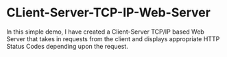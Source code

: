 # CLient-Server-TCP-IP-Web-Server
In this simple demo, I have created a Client-Server TCP/IP based Web Server that takes in requests from the client and displays appropriate HTTP Status Codes depending upon the request.
